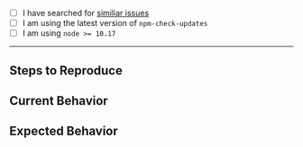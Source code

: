- [ ] I have searched for [similiar issues](https://github.com/tjunnone/npm-check-updates/issues)
- [ ] I am using the latest version of `npm-check-updates`
- [ ] I am using `node >= 10.17`

---------------------------

## Steps to Reproduce

## Current Behavior

## Expected Behavior
